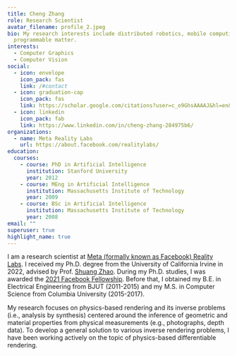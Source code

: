 ```yaml
---
title: Cheng Zhang
role: Research Scientist
avatar_filename: profile_2.jpeg
bio: My research interests include distributed robotics, mobile computing and
  programmable matter.
interests:
  - Computer Graphics
  - Computer Vision
social:
  - icon: envelope
    icon_pack: fas
    link: /#contact
  - icon: graduation-cap
    icon_pack: fas
    link: https://scholar.google.com/citations?user=c_o9GhsAAAAJ&hl=en&oi=ao
  - icon: linkedin
    icon_pack: fab
    link: https://www.linkedin.com/in/cheng-zhang-284975b6/
organizations:
  - name: Meta Reality Labs
    url: https://about.facebook.com/realitylabs/
education:
  courses:
    - course: PhD in Artificial Intelligence
      institution: Stanford University
      year: 2012
    - course: MEng in Artificial Intelligence
      institution: Massachusetts Institute of Technology
      year: 2009
    - course: BSc in Artificial Intelligence
      institution: Massachusetts Institute of Technology
      year: 2008
email: ""
superuser: true
highlight_name: true
---
```

I am a research scientist at [Meta (formally known as Facebook) Reality Labs](https://about.facebook.com/realitylabs/). I received my Ph.D. degree from the University of California Irvine in 2022, advised by Prof. [Shuang Zhao](https://shuangz.com/). During my Ph.D. studies, I was awarded the [2021 Facebook Fellowship](https://research.fb.com/fellows/zhang-cheng//). Before that, I obtained my B.E. in Electrical Engineering from BJUT (2011-2015) and my M.S. in Computer Science from Columbia University (2015-2017).

My research focuses on physics-based rendering and its inverse problems (i.e., analysis by synthesis) centered around the inference of geometric and material properties from physical measurements (e.g., photographs, depth data). To develop a general solution to various inverse rendering problems, I have been working actively on the topic of physics-based differentiable rendering.